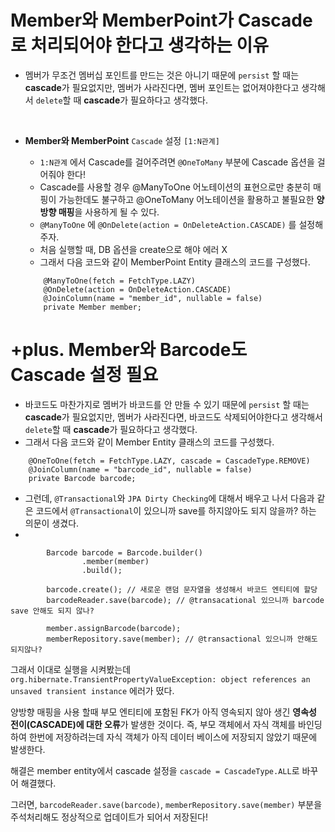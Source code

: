 # Member와 MemberPoint가 Cascade로 처리되어야 한다고 생각하는 이유


- 멤버가 무조건 멤버십 포인트를 만드는 것은 아니기 때문에 `persist` 할 때는 **cascade**가 필요없지만, 멤버가 사라진다면, 멤버 포인트는 없어져야한다고 생각해서 `delete`할 때 **cascade**가 필요하다고 생각했다.  
<br>

- **Member와 MemberPoint** `Cascade` 설정 `[1:N관계]`

    - `1:N관계` 에서 Cascade를 걸어주려면 `@OneToMany` 부분에 Cascade 옵션을 걸어줘야 한다!
    - Cascade를 사용할 경우 @ManyToOne 어노테이션의 표현으로만 충분히 매핑이 가능한데도 불구하고 @OneToMany 어노테이션을 활용하고 불필요한 **양방향 매핑**을 사용하게 될 수 있다.
    - `@ManyToOne` 에 `@OnDelete(action = OnDeleteAction.CASCADE)` 를 설정해주자.
    - 처음 실행할 때, DB 옵션을 create으로 해야 에러 X
    - 그래서 다음 코드와 같이 MemberPoint Entity 클래스의 코드를 구성했다.

    ```
        @ManyToOne(fetch = FetchType.LAZY)
        @OnDelete(action = OnDeleteAction.CASCADE)
        @JoinColumn(name = "member_id", nullable = false)
        private Member member;
    ```
  
# +plus. Member와 Barcode도 Cascade 설정 필요

- 바코드도 마찬가지로 멤버가 바코드를 안 만들 수 있기 때문에 `persist` 할 때는 **cascade**가 필요없지만, 멤버가 사라진다면, 바코드도 삭제되어야한다고 생각해서 `delete`할 때 **cascade**가 필요하다고 생각했다. 
- 그래서 다음 코드와 같이 Member Entity 클래스의 코드를 구성했다.

```
    @OneToOne(fetch = FetchType.LAZY, cascade = CascadeType.REMOVE)
    @JoinColumn(name = "barcode_id", nullable = false)
    private Barcode barcode;
```

- 그런데, `@Transactional`와 `JPA Dirty Checking`에 대해서 배우고 나서 다음과 같은 코드에서 `@Transactional`이 있으니까 save를 하지않아도 되지 않을까? 하는 의문이 생겼다. 
- 
```
        Barcode barcode = Barcode.builder()
                .member(member)
                .build();

        barcode.create(); // 새로운 랜덤 문자열을 생성해서 바코드 엔티티에 할당
        barcodeReader.save(barcode); // @transacational 있으니까 barcode save 안해도 되지 않나? 

        member.assignBarcode(barcode);
        memberRepository.save(member); // @transactional 있으니까 안해도 되지않나? 

```

그래서 이대로 실행을 시켜봤는데 `org.hibernate.TransientPropertyValueException: object references an unsaved transient instance` 에러가 떴다.

양방향 매핑을 사용 할때 부모 엔티티에 포함된 FK가 아직 영속되지 않아 생긴 **영속성 전이(CASCADE)에 대한 오류**가 발생한 것이다. 
즉, 부모 객체에서 자식 객체를 바인딩하여 한번에 저장하려는데 자식 객체가 아직 데이터 베이스에 저장되지 않았기 때문에 발생한다.

해결은 member entity에서 cascade 설정을 `cascade = CascadeType.ALL`로 바꾸어 해결했다. 

그러면, `barcodeReader.save(barcode)`, `memberRepository.save(member)` 부분을 주석처리해도 정상적으로 업데이트가 되어서 저장된다!
